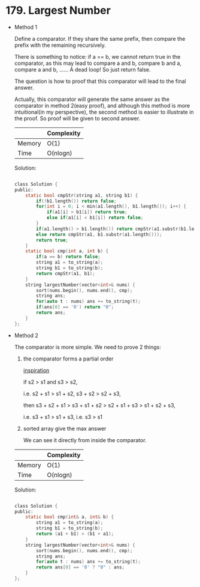 # 179. Largest Number 
- Method 1

    Define a comparator. If they share the same prefix, then compare the prefix with the remaining recursively.    

    There is something to notice: if a == b, we cannot return true in the comparator, as this may lead to compare a and b, compare b and a, compare a and b, ...... A dead loop! So just return false.

    The question is how to proof that this comparator will lead to the final answer. 

    Actually, this comparator will generate the same answer as the comparator in method 2(easy proof), and although this method is more intuitional(in my perspective), the second method is easier to illustrate in the proof. So proof will be given to second answer.

    | |   Complexity  |
    | ----------- | ----------- | 
    |  Memory     | O(1) | 
    |      Time       |  O(nlogn) | 


    Solution:

    ``` h

    class Solution {
    public:
        static bool cmpStr(string a1, string b1) {
            if(!b1.length()) return false;
            for(int i = 0; i < min(a1.length(), b1.length()); i++) {
                if(a1[i] > b1[i]) return true;
                else if(a1[i] < b1[i]) return false;
            }
            if(a1.length() > b1.length()) return cmpStr(a1.substr(b1.length()), b1);
            else return cmpStr(a1, b1.substr(a1.length()));
            return true; 
        }
        static bool cmp(int a, int b) {
            if(a == b) return false;
            string a1 = to_string(a);
            string b1 = to_string(b);
            return cmpStr(a1, b1);
        }
        string largestNumber(vector<int>& nums) {
            sort(nums.begin(), nums.end(), cmp);
            string ans;
            for(auto t : nums) ans += to_string(t);
            if(ans[0] == '0') return "0";
            return ans;
        }
    };

    ```

- Method 2

    The comparator is more simple. We need to prove 2 things:

    1. the comparator forms a partial order 
    
        [inspiration](https://leetcode.com/problems/largest-number/solutions/218965/the-proof-for-the-greedy-algorithm/)

        if s2 > s1 and s3 > s2, 

        i.e. s2 + s1 > s1 + s2, s3 + s2 > s2 + s3,
        
        then s3 + s2 + s1 > s3 + s1 + s2 > s2 + s1 + s3 > s1 + s2 + s3, 
        
        i.e. s3 + s1 > s1 + s3, i.e. s3 > s1

    2. sorted array give the max answer

        We can see it directly from inside the comparator.



    | |   Complexity  |
    | ----------- | ----------- | 
    |  Memory     | O(1) | 
    |      Time       |  O(nlogn) | 


    Solution:

    ``` h

    class Solution {
    public:
        static bool cmp(int& a, int& b) {
            string a1 = to_string(a);
            string b1 = to_string(b);
            return (a1 + b1) > (b1 + a1);
        }
        string largestNumber(vector<int>& nums) {
            sort(nums.begin(), nums.end(), cmp);
            string ans;
            for(auto t : nums) ans += to_string(t);
            return ans[0] == '0' ? "0" : ans;
        }
    };

    ```

<!-- - Additional Knowledge:
       
    Here are some additional knowledge. -->



<br>